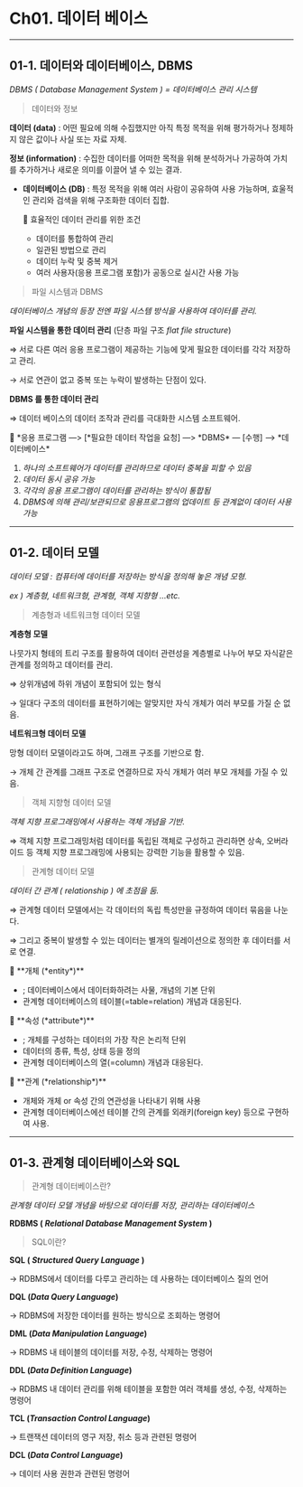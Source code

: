 # Ch01. 데이터 베이스

---

## 01-1. 데이터와 데이터베이스, DBMS

*DBMS ( Database Management System ) = 데이터베이스 관리 시스템* 

> 데이터와 정보
> 

**데이터 (data)** : 어떤 필요에 의해 수집했지만 아직 특정 목적을 위해 평가하거나                               정제하지 않은 값이나 사실 또는 자료 자체.

**정보 (information)** : 수집한 데이터를 어떠한 목적을 위해 분석하거나 가공하여                                가치를 추가하거나 새로운 의미를 이끌어 낼 수 있는 결과.

- **데이터베이스 (DB)** : 특정 목적을 위해 여러 사람이 공유하여 사용 가능하며,                                     효울적인 관리와 검색을 위해 구조화한 데이터 집합.
    
    <aside>
    📎 효율적인 데이터 관리를 위한 조건
    
    - 데이터를 통합하여 관리
    - 일관된 방법으로 관리
    - 데이터 누락 및 중복 제거
    - 여러 사용자(응용 프로그램 포함)가 공동으로 실시간 사용 가능
    </aside>
    

> 파일 시스템과 DBMS
> 

*데이터베이스 개념의 등장 전엔 파일 시스템 방식을 사용하여 데이터를 관리.*

 **파일 시스템을 통한 데이터 관리** (단층 파일 구조 *flat file structure*)

⇒ 서로 다른 여러 응용 프로그램이 제공하는 기능에 맞게 필요한 데이터를 각각 저장하고 관리.

→ 서로 연관이 없고 중복 또는 누락이 발생하는 단점이 있다. 

**DBMS 를 통한 데이터 관리**

⇒ 데이터 베이스의 데이터 조작과 관리를 극대화한 시스템 소프트웨어.

<aside>
📎 *응용 프로그램 —> [*필요한 데이터 작업을 요청] —> *DBMS* — [수행] —> *데이터베이스*

</aside>

1. *하나의 소프트웨어가 데이터를 관리하므로 데이터 중복을 피할 수 있음* 
2. *데이터 동시 공유 가능* 
3. *각각의 응용 프로그램이 데이터를 관리하는 방식이 통합됨*
4. *DBMS에 의해 관리/보관되므로 응용프로그램의 업데이트 등 관계없이 데이터 사용 가능*

---

## 01-2. 데이터 모델

*데이터 모델 : 컴퓨터에 데이터를 저장하는 방식을 정의해 놓은 개념 모형.*

*ex ) 계층형, 네트워크형, 관계형, 객체 지향형 …etc.*

> 계층형과 네트워크형 데이터 모델
> 

**계층형 모델**

나뭇가지 형테의 트리 구조를 활용하여 데이터 관련성을 계층별로 나누어 부모 자식같은 관계를 정의하고 데이터를 관리.

⇒ 상위개념에 하위 개념이 포함되어 있는 형식

→ 일대다 구조의 데이터를 표현하기에는 알맞지만 자식 개체가 여러 부모를 가질 순 없음.

**네트워크형 데이터 모델**

망형 데이터 모델이라고도 하며, 그래프 구조를 기반으로 함.

→ 개체 간 관계를 그래프 구조로 연결하므로 자식 개체가 여러 부모 개체를 가질 수 있음.

> 객체 지향형 데이터 모델
> 

*객체 지향 프로그래밍에서 사용하는 객체 개념을 기반.*

⇒ 객체 지향 프로그래밍처럼 데이터를 독립된 객체로 구성하고 관리하면 상속, 오버라이드 등          객체 지향 프로그래밍에 사용되는 강력한 기능을 활용할 수 있음.

> 관계형 데이터 모델
> 

*데이터 간 관계 ( relationship ) 에 초점을 둠.*

⇒ 관계형 데이터 모델에서는 각 데이터의 독립 특성만을 규정하여 데이터 묶음을 나눈다.

⇒ 그리고 중복이 발생할 수 있는 데이터는 별개의 릴레이션으로 정의한 후 데이터를 서로 연결.

<aside>
📎 **개체 (*entity*)**

- ; 데이터베이스에서 데이터화하려는 사물, 개념의 기본 단위
- 관계형 데이터베이스의 테이블(=table=relation) 개념과 대응된다.
</aside>

<aside>
📎 **속성 (*attribute*)**

- ; 개체를 구성하는 데이터의 가장 작은 논리적 단위
- 데이터의 종류, 특성, 상태 등을 정의
- 관계형 데이터베이스의 열(=column) 개념과 대응된다.
</aside>

<aside>
📎 **관계 (*relationship*)**

- 개체와 개체 or 속성 간의 연관성을 나타내기 위해 사용
- 관계형 데이터베이스에선 테이블 간의 관계를 외래키(foreign key) 등으로 구현하여 사용.
</aside>

---

## 01-3. 관계형 데이터베이스와 SQL

> 관계형 데이터베이스란?
> 

*관계형 데이터 모델 개념을 바탕으로 데이터를 저장, 관리하는 데이터베이스*

**RDBMS ( *Relational Database Management System* )** 

> SQL이란?
> 

**SQL ( *Structured Query Language* )** 

→ RDBMS에서 데이터를 다루고 관리하는 데 사용하는 데이터베이스 질의 언어

**DQL (*Data Query Language*)**

→ RDBMS에 저장한 데이터를 원하는 방식으로 조회하는 명령어 

**DML (*Data Manipulation Language*)**

→ RDBMS 내 테이블의 데이터를 저장, 수정, 삭제하는 명령어

**DDL (*Data Definition Language*)**

→ RDBMS 내 데이터 관리를 위해 테이블을 포함한 여러 객체를 생성, 수정, 삭제하는 명령어

**TCL (*Transaction Control Language*)**

→ 트랜잭션 데이터의 영구 저장, 취소 등과 관련된 명령어 

**DCL (*Data Control Language*)**

→ 데이터 사용 권한과 관련된 명령어